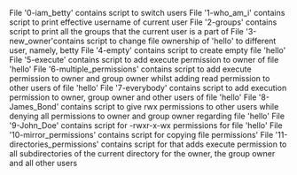 File '0-iam_betty' contains script to switch users
File '1-who_am_i' contains script to print effective username of current user
File '2-groups' contains script to print all the groups that the current user is a part of
File '3-new_owner'contains script to change file ownership of 'hello' to different user, namely, betty
File '4-empty' contains script to create empty file 'hello'
File '5-execute' contains script to add execute permission to owner of file 'hello'
File '6-multiple_permissions' contains script to add execute permission to owner and group owner whilst adding read permission to other users of file 'hello'
File '7-everybody' contains script to add execution permission to owner, group owner and other users of file 'hello'
File '8-James_Bond' contains script to give rwx permissions to other users while denying all permissions to owner and group owner regarding file 'hello'
File '9-John_Doe' contains script for -rwxr-x-wx permissions for file 'hello'
File '10-mirror_permissions' contains script for copying file permissions'
File '11-directories_permissions' contains script for that adds execute permission to all subdirectories of the current directory for the owner, the group owner and all other users
